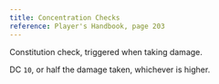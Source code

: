 ```yaml
---
title: Concentration Checks
reference: Player's Handbook, page 203
---
```


Constitution check, triggered when taking damage.

DC `10`, or half the damage taken, whichever is higher.
